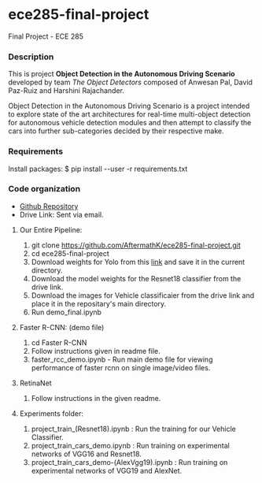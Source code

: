 # ece285-final-project
Final Project - ECE 285

### Description

This is project **Object Detection in the Autonomous Driving Scenario** developed by team *The Object Detectors* composed of Anwesan Pal, David Paz-Ruiz and Harshini Rajachander. 

Object Detection in the Autonomous Driving Scenario is a project intended to explore state of the art architectures for real-time multi-object detection for autonomous vehicle detection modules and then attempt to classify the cars into further sub-categories decided by their respective make. 

### Requirements
Install packages:
$ pip install --user -r requirements.txt 

### Code organization
- [Github Repository](https://github.com/AftermathK/ece285-final-project) 
- Drive Link: Sent via email. 

1. Our Entire Pipeline:  
    1. git clone https://github.com/AftermathK/ece285-final-project.git
    2. cd ece285-final-project
    2. Download weights for Yolo from this [link](https://pjreddie.com/media/files/yolov3.weights) and save it in the current directory.
    3. Download the model weights for the Resnet18 classifier from the drive link. 
    3. Download the images for Vehicle classificaier from the drive link and place it in the repositary's main directory. 
    4. Run demo_final.ipynb
  
2. Faster R-CNN: (demo file)
    1. cd Faster R-CNN
    2. Follow instructions given in readme file. 
    3. faster_rcc_demo.ipynb - Run main demo file for viewing performance of faster rcnn on single image/video files. 
  
3. RetinaNet
    1. Follow instructions in the given readme.
    
4. Experiments folder:
    1. project_train_(Resnet18).ipynb : Run the training for our Vehicle Classifier. 
    2. project_train_cars_demo.ipynb  : Run training on experimental networks of VGG16 and Resnet18.
    3. project_train_cars_demo-(AlexVgg19).ipynb : Run training on experimental networks of VGG19 and AlexNet.
 
